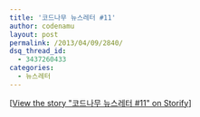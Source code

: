 ```yaml
---
title: '코드나무 뉴스레터 #11'
author: codenamu
layout: post
permalink: /2013/04/09/2840/
dsq_thread_id:
  - 3437260433
categories:
  - 뉴스레터
---
```

<noscript>
  [<a href="//storify.com/codenamu/11" target="_blank">View the story "코드나무 뉴스레터 #11" on Storify</a>]
</noscript>